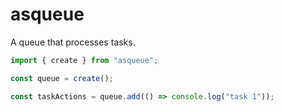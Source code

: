 # asqueue

A queue that processes tasks.

```ts
import { create } from "asqueue";

const queue = create();

const taskActions = queue.add(() => console.log("task 1"));
```
